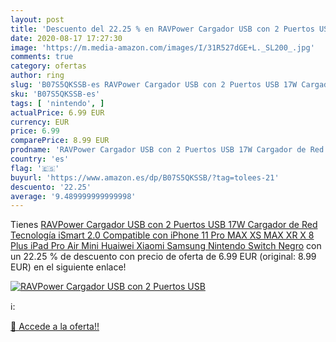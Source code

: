 ```yaml
---
layout: post
title: 'Descuento del 22.25 % en RAVPower Cargador USB con 2 Puertos USB '
date: 2020-08-17 17:27:30
image: 'https://m.media-amazon.com/images/I/31R527dGE+L._SL200_.jpg'
comments: true
category: ofertas
author: ring
slug: 'B07S5QKSSB-es RAVPower Cargador USB con 2 Puertos USB 17W Cargador de...'
sku: 'B07S5QKSSB-es'
tags: [ 'nintendo', ]
actualPrice: 6.99 EUR
currency: EUR
price: 6.99
comparePrice: 8.99 EUR
prodname: 'RAVPower Cargador USB con 2 Puertos USB 17W Cargador de Red Tecnología iSmart 2.0 Compatible con iPhone 11 Pro MAX XS MAX XR X 8 Plus iPad Pro Air Mini Huaiwei Xiaomi Samsung Nintendo Switch Negro'
country: 'es'
flag: '🇪🇸'
buyurl: 'https://www.amazon.es/dp/B07S5QKSSB/?tag=tolees-21'
descuento: '22.25'
average: '9.489999999999998'
---
```


Tienes [RAVPower Cargador USB con 2 Puertos USB 17W Cargador de Red Tecnología iSmart 2.0 Compatible con iPhone 11 Pro MAX XS MAX XR X 8 Plus iPad Pro Air Mini Huaiwei Xiaomi Samsung Nintendo Switch Negro](https://www.amazon.es/dp/B07S5QKSSB/?tag=tolees-21) con un 22.25 % de descuento con precio de oferta de 6.99 EUR (original: 8.99 EUR) en el siguiente enlace!

[![RAVPower Cargador USB con 2 Puertos USB ](https://m.media-amazon.com/images/I/31R527dGE+L._SL200_.jpg)](https://www.amazon.es/dp/B07S5QKSSB/?tag=tolees-21)

ℹ️:


[🛒 Accede a la oferta!!](https://www.amazon.es/dp/B07S5QKSSB/?tag=tolees-21)
